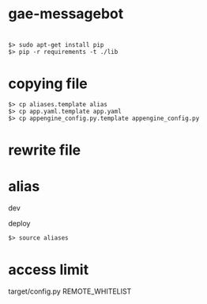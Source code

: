 gae-messagebot
==============

#
    $> sudo apt-get install pip
    $> pip -r requirements -t ./lib 


# copying file

    $> cp aliases.template alias
    $> cp app.yaml.template app.yaml
    $> cp appengine_config.py.template appengine_config.py


# rewrite file


# alias

dev 

deploy

    $> source aliases



# access limit

target/config.py
REMOTE_WHITELIST

